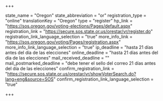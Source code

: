 +++

state_name = "Oregon"
state_abbreviation = "or"
registration_type = "online"
translationKey = "Oregon"
type = "register"
hp_link = "https://sos.oregon.gov/voting-elections/Pages/default.aspx"
registration_link = "https://secure.sos.state.or.us/orestar/vr/register.do"
registration_link_language_selection = "true"
more_info_link = "https://sos.oregon.gov/voting/Pages/registration.aspx"
more_info_link_language_selection = "true"
ip_deadline = "hasta 21 días antes del día de las elecciones"
online_deadline = "hasta 21 días antes del día de las elecciones"
mail_received_deadline = ""
mail_postmarked_deadline = "debe tener el sello del correo 21 días antes del día de las elecciones"
confirm_registration_link = "https://secure.sos.state.or.us/orestar/vr/showVoterSearch.do?lang=eng&source=SOS"
confirm_registration_link_language_selection = "true"

+++